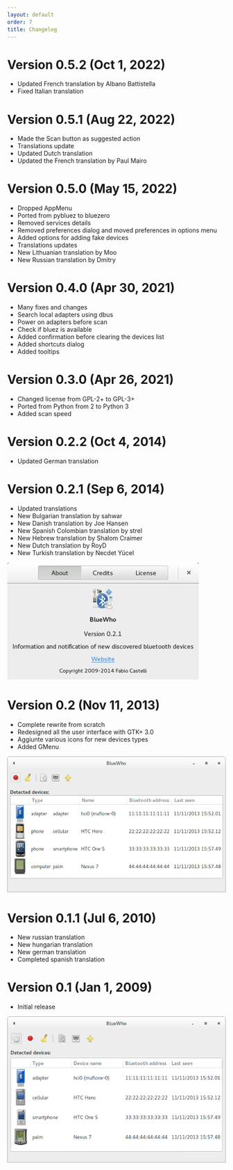 ```yaml
---
layout: default
order: 7
title: Changelog
---
```

# Version 0.5.2 (Oct 1, 2022)

* Updated French translation by Albano Battistella
* Fixed Italian translation

# Version 0.5.1 (Aug 22, 2022)

* Made the Scan button as suggested action
* Translations update
* Updated Dutch translation
* Updated the French translation by Paul Mairo

# Version 0.5.0 (May 15, 2022)

* Dropped AppMenu
* Ported from pybluez to bluezero
* Removed services details
* Removed preferences dialog and moved preferences in options menu
* Added options for adding fake devices
* Translations updates
* New Lithuanian translation by Moo
* New Russian translation by Dmitry

# Version 0.4.0 (Apr 30, 2021)

* Many fixes and changes
* Search local adapters using dbus
* Power on adapters before scan
* Check if bluez is available
* Added confirmation before clearing the devices list
* Added shortcuts dialog
* Added tooltips

# Version 0.3.0 (Apr 26, 2021)

* Changed license from GPL-2+ to GPL-3+
* Ported from Python from 2 to Python 3
* Added scan speed

# Version 0.2.2 (Oct 4, 2014)

* Updated German translation

# Version 0.2.1 (Sep 6, 2014)

* Updated translations
* New Bulgarian translation by sahwar
* New Danish translation by Joe Hansen
* New Spanish Colombian translation by strel
* New Hebrew translation by Shalom Craimer
* New Dutch translation by RoyD
* New Turkish translation by Necdet Yücel

![About dialog for BlueWho 0.2.1](/resources/bluewho/archive/v0.2.1/english/about.png)

# Version 0.2 (Nov 11, 2013)

* Complete rewrite from scratch
* Redesigned all the user interface with GTK+ 3.0
* Aggiunte various icons for new devices types
* Added GMenu

![Main window for BlueWho 0.2](/resources/bluewho/archive/v0.2/english/main.png)

# Version 0.1.1 (Jul 6, 2010)

* New russian translation
* New hungarian translation
* New german translation
* Completed spanish translation

# Version 0.1 (Jan 1, 2009)

* Initial release

![Main window for BlueWho 0.1](/resources/bluewho/archive/v0.1/english/main.png)
